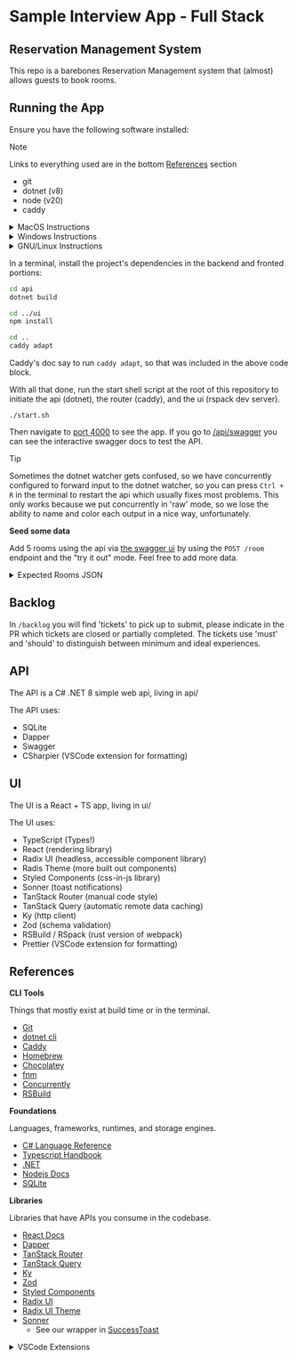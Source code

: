 # Sample Interview App - Full Stack

## Reservation Management System

This repo is a barebones Reservation Management system that (almost)
allows guests to book rooms.

## Running the App

Ensure you have the following software installed:

> [!NOTE]
> Links to everything used are in the bottom [References](#References) section

- git
- dotnet (v8)
- node (v20)
- caddy

<details>

<summary>MacOS Instructions</summary>

If you are on a mac, get homebrew so you can quickly install everything:

```sh
brew install git
brew install dotnet-sdk
dotnet --list-sdks # tested with sdk 8.0.104 / 8.0.303

# I recommend fnm to manage node
brew install fnm
fnm install 20
node --version # expect at least v20

brew install caddy
```

</details>

<details>

<summary>Windows Instructions</summary>

If you are on a windows, get chocolatey so you can quickly install everything:

```ps1
choco install git
choco install dotnet
dotnet --list-sdks # tested with sdk 8.0.104 / 8.0.303

# I recommend fnm to manage node
choco install fnm
fnm install 20
node --version # expect at least v20

choco install caddy
```

</details>

<details>

<summary>GNU/Linux Instructions</summary>

If you are on GNU/Linux, use your preferred package manager to quickly install everything:

```sh
# Using apt for Ubuntu, but you get the idea

apt install git

# Will include dependencies: https://learn.microsoft.com/en-us/dotnet/core/install/linux-ubuntu-install?tabs=dotnet8&pivots=os-linux-ubuntu-2404#dependencies
apt install dotnet-sdk-8.0
dotnet --list-sdks # tested with sdk 8.0.104 / 8.0.303

# I recommend fnm to manage node
# Instructions here: https://github.com/Schniz/fnm#installation
# See if your package manage has fnm by searching for it, or fallback on the bash/zsh/fish script
curl -fsSL https://fnm.vercel.app/install | bash
fnm install 20
node --version # expect at least v20

apt install caddy
```

</details>

In a terminal, install the project's dependencies in the backend and fronted portions:

```sh
cd api
dotnet build

cd ../ui
npm install

cd ..
caddy adapt
```

Caddy's doc say to run `caddy adapt`, so that was included in the above code block.

With all that done, run the start shell script at the root of this repository to initiate
the api (dotnet), the router (caddy), and the ui (rspack dev server).

```
./start.sh
```

Then navigate to [port 4000](http://localhost:4000) to see the app.
If you go to [/api/swagger](http://localhost:4000/api/swagger) you can see
the interactive swagger docs to test the API.

> [!TIP]
> Sometimes the dotnet watcher gets confused, so we have concurrently configured to forward
> input to the dotnet watcher, so you can press `Ctrl + R` in the terminal to restart the api
> which usually fixes most problems. This only works because we put concurrently in 'raw' mode, so we
> lose the ability to name and color each output in a nice way, unfortunately.

**Seed some data**

Add 5 rooms using the api via [the swagger ui](http://localhost:4000/api/swagger) by
using the `POST /room` endpoint and the "try it out" mode. Feel free to add more data.

<details>
<summary>Expected Rooms JSON</summary>

You can use the `GET /room` to check if the DB has these saved:

```json
[
  {
    "number": "001",
    "state": 0
  },
  {
    "number": "002",
    "state": 0
  },
  {
    "number": "003",
    "state": 0
  },
  {
    "number": "004",
    "state": 0
  },
  {
    "number": "005",
    "state": 0
  }
]
```

</details>

## Backlog

In `/backlog` you will find 'tickets' to pick up to submit, please indicate in the PR
which tickets are closed or partially completed. The tickets use 'must' and 'should' to distinguish
between minimum and ideal experiences.

## API

The API is a C# .NET 8 simple web api, living in api/

The API uses:

- SQLite
- Dapper
- Swagger
- CSharpier (VSCode extension for formatting)

## UI

The UI is a React + TS app, living in ui/

The UI uses:

- TypeScript (Types!)
- React (rendering library)
- Radix UI (headless, accessible component library)
- Radis Theme (more built out components)
- Styled Components (css-in-js library)
- Sonner (toast notifications)
- TanStack Router (manual code style)
- TanStack Query (automatic remote data caching)
- Ky (http client)
- Zod (schema validation)
- RSBuild / RSpack (rust version of webpack)
- Prettier (VSCode extension for formatting)

## References

**CLI Tools**

Things that mostly exist at build time or in the terminal.

- [Git](https://git-scm.com/docs)
- [dotnet cli](https://learn.microsoft.com/en-us/dotnet/core/tools/dotnet)
- [Caddy](https://caddyserver.com/docs/)
- [Homebrew](https://brew.sh/)
- [Chocolatey](https://community.chocolatey.org/)
- [fnm](https://github.com/Schniz/fnm)
- [Concurrently](https://github.com/open-cli-tools/concurrently)
- [RSBuild](https://rsbuild.dev/)

**Foundations**

Languages, frameworks, runtimes, and storage engines.

- [C# Language Reference](https://learn.microsoft.com/en-us/dotnet/csharp/language-reference/)
- [Typescript Handbook](https://www.typescriptlang.org/docs/handbook/intro.html)
- [.NET](https://learn.microsoft.com/en-us/dotnet/)
- [Nodejs Docs](https://nodejs.org/en)
- [SQLite](https://sqlite.org/docs.html)

**Libraries**

Libraries that have APIs you consume in the codebase.

- [React Docs](https://react.dev/)
- [Dapper](https://www.learndapper.com/)
- [TanStack Router](https://tanstack.com/router/latest/docs/framework/react/overview)
- [TanStack Query](https://tanstack.com/query/latest/docs/react/overview)
- [Ky](https://github.com/sindresorhus/ky)
- [Zod](https://zod.dev/)
- [Styled Components](https://styled-components.com/)
- [Radix UI](https://www.radix-ui.com/)
- [Radix UI Theme](https://www.radix-ui.com/themes/docs/overview/getting-started)
- [Sonner](https://sonner.emilkowal.ski/)
  - See our wrapper in [SuccessToast](./ui/src/components/SuccessToast.tsx)

<details>

<summary>VSCode Extensions</summary>

We purposefully kept most/all editor config outside of this repo,
but if you happen to use VSCode we recommend these extensions for
this repo:

- [Todo Tree](https://marketplace.visualstudio.com/items?itemName=Gruntfuggly.todo-tree)
- [C#](https://marketplace.visualstudio.com/items?itemName=ms-dotnettools.csharp)
- [CSharpier](https://marketplace.visualstudio.com/items?itemName=csharpier.csharpier-vscode)
- [Prettier](https://marketplace.visualstudio.com/items?itemName=esbenp.prettier-vscode)
- [ESLint](https://marketplace.visualstudio.com/items?itemName=dbaeumer.vscode-eslint)
- [Error Lens](https://marketplace.visualstudio.com/items?itemName=usernamehw.errorlens)
- [Pretty Typescript Errors](https://marketplace.visualstudio.com/items?itemName=yoavbls.pretty-ts-errors)

</details>
